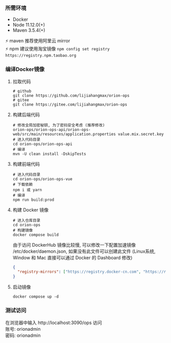 ### 所需环境

* Docker
* Node 11.12.0(+)
* Maven 3.5.4(+)

⚡ maven 推荐使用阿里云 mirror    
⚡ npm 建议使用淘宝镜像 `npm config set registry https://registry.npm.taobao.org`

### 编译Docker镜像

1. 拉取代码
   ```
   # github
   git clone https://github.com/lijiahangmax/orion-ops
   # gitee
   git clone https://gitee.com/lijiahangmax/orion-ops
   ```
2. 构建后端代码
   ```
   # 修改全局加密秘钥, 为了密码安全考虑 (推荐修改)
   orion-ops/orion-ops-api/orion-ops-web/src/main/resources/application.properties value.mix.secret.key
   # 进入代码目录
   cd orion-ops/orion-ops-api
   # 编译
   mvn -U clean install -DskipTests
   ```
3. 构建前端代码
   ```
   # 进入代码目录
   cd orion-ops/orion-ops-vue
   # 下载依赖
   npm i 或 yarn
   # 编译
   npm run build:prod
   ```
4. 构建 Docker 镜像
   ```
   # 进入仓库目录
   cd orion-ops
   # 构建镜像
   docker compose build
   ```
   由于访问 DockerHub 镜像比较慢, 可以修改一下配置加速镜像 /etc/docker/daemon.json, 如果没有此文件可以创建此文件 (Linux系统, Window 和 Mac 直接可以通过 Docker 的 Dashboard 修改)
    ```json
    {
      "registry-mirrors": ["https://registry.docker-cn.com", "https://registry.cn-hangzhou.aliyuncs.com", "https://mirror.ccs.tencentyun.com", "https://docker.mirrors.ustc.edu.cn"]
    }
    ```
5. 启动镜像
    ```
    docker compose up -d
    ```

### 测试访问

在浏览器中输入 http://localhost:3090/ops 访问  
账号: orionadmin  
密码: orionadmin  

